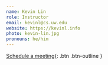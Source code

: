 ```yaml
---
name: Kevin Lin
role: Instructor
email: kevinl@cs.uw.edu
website: https://kevinl.info
photo: kevin-lin.jpg
pronouns: he/him
---
```


[Schedule a meeting](https://kevinl.info/meet/){: .btn .btn-outline }
